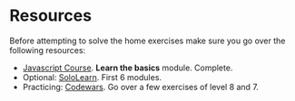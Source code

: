 # Resources

Before attempting to solve the home exercises make sure you go over the following resources:

- [Javascript Course](https://www.learn-js.org/). **Learn the basics** module. Complete.
- Optional: [SoloLearn](https://www.sololearn.com/Course/JavaScript/). First 6 modules.
- Practicing: [Codewars](codewars.com). Go over a few exercises of level 8 and 7.
